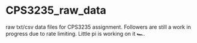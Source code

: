 # CPS3235_raw_data
raw txt/csv data files for CPS3235 assignment. Followers are still a work in progress due to rate limiting. Little pi is working on it 🏎.
